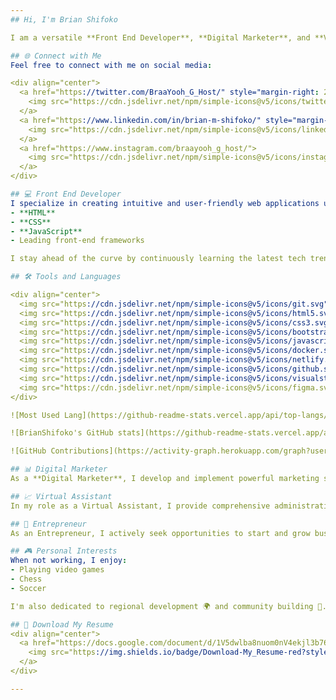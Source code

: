 ```yaml
---
## Hi, I'm Brian Shifoko

I am a versatile **Front End Developer**, **Digital Marketer**, and **Virtual Assistant** passionate about technology and innovation from **Kenya**.

## 🌐 Connect with Me
Feel free to connect with me on social media:

<div align="center">
  <a href="https://twitter.com/BraaYooh_G_Host/" style="margin-right: 20px;">
    <img src="https://cdn.jsdelivr.net/npm/simple-icons@v5/icons/twitter.svg" alt="Twitter" height="30" width="40"/>
  </a>
  <a href="https://www.linkedin.com/in/brian-m-shifoko/" style="margin-right: 20px;">
    <img src="https://cdn.jsdelivr.net/npm/simple-icons@v5/icons/linkedin.svg" alt="LinkedIn" height="30" width="40"/>
  </a>
  <a href="https://www.instagram.com/braayooh_g_host/">
    <img src="https://cdn.jsdelivr.net/npm/simple-icons@v5/icons/instagram.svg" alt="Instagram" height="30" width="40"/>
  </a>
</div>

## 💻 Front End Developer
I specialize in creating intuitive and user-friendly web applications using:
- **HTML**
- **CSS**
- **JavaScript**
- Leading front-end frameworks

I stay ahead of the curve by continuously learning the latest tech trends and developments 🚀, ensuring I deliver modern and efficient solutions.

## 🛠 Tools and Languages

<div align="center">
  <img src="https://cdn.jsdelivr.net/npm/simple-icons@v5/icons/git.svg" alt="Git" height="30" width="30" style="margin-right: 10px;"/>
  <img src="https://cdn.jsdelivr.net/npm/simple-icons@v5/icons/html5.svg" alt="HTML" height="30" width="30" style="margin-right: 10px;"/>
  <img src="https://cdn.jsdelivr.net/npm/simple-icons@v5/icons/css3.svg" alt="CSS" height="30" width="30" style="margin-right: 10px;"/>
  <img src="https://cdn.jsdelivr.net/npm/simple-icons@v5/icons/bootstrap.svg" alt="Bootstrap" height="30" width="30" style="margin-right: 10px;"/>
  <img src="https://cdn.jsdelivr.net/npm/simple-icons@v5/icons/javascript.svg" alt="JavaScript" height="30" width="30" style="margin-right: 10px;"/>
  <img src="https://cdn.jsdelivr.net/npm/simple-icons@v5/icons/docker.svg" alt="Docker" height="30" width="30" style="margin-right: 10px;"/>
  <img src="https://cdn.jsdelivr.net/npm/simple-icons@v5/icons/netlify.svg" alt="Netlify" height="30" width="30" style="margin-right: 10px;"/>
  <img src="https://cdn.jsdelivr.net/npm/simple-icons@v5/icons/github.svg" alt="GitHub" height="30" width="30" style="margin-right: 10px;"/>
  <img src="https://cdn.jsdelivr.net/npm/simple-icons@v5/icons/visualstudiocode.svg" alt="Visual Studio Code" height="30" width="30" style="margin-right: 10px;"/>
  <img src="https://cdn.jsdelivr.net/npm/simple-icons@v5/icons/figma.svg" alt="Figma" height="30" width="30"/>
</div>

![Most Used Lang](https://github-readme-stats.vercel.app/api/top-langs/?username=BrianShifoko&layout=compact&theme=default&hide_title=false)

![BrianShifoko's GitHub stats](https://github-readme-stats.vercel.app/api?username=BrianShifoko&show_icons=true&count_private=true&theme=default)

![GitHub Contributions](https://activity-graph.herokuapp.com/graph?username=BrianShifoko&theme=default)

## 📊 Digital Marketer
As a **Digital Marketer**, I develop and implement powerful marketing strategies to drive growth and enhance brand visibility. My expertise spans search engine optimization (SEO), social media marketing, and email marketing, helping businesses achieve their marketing goals effectively.

## 📈 Virtual Assistant
In my role as a Virtual Assistant, I provide comprehensive administrative and personal support to streamline operations and boost productivity for businesses and individuals.

## 🌟 Entrepreneur
As an Entrepreneur, I actively seek opportunities to start and grow businesses across various industries, driven by a passion for innovation and growth.

## 🎮 Personal Interests
When not working, I enjoy:
- Playing video games
- Chess
- Soccer

I'm also dedicated to regional development 🌍 and community building 🤝.

## 📄 Download My Resume
<div align="center">
  <a href="https://docs.google.com/document/d/1V5dwlba8nuom0nV4ekjl3b76iIti67VyobxXTXcNdl0/edit" download>
    <img src="https://img.shields.io/badge/Download-My_Resume-red?style=for-the-badge&logo=googledrive&logoColor=white; border-radius: 5px" alt="Download my Resume"/>
  </a>
</div>

---
```


